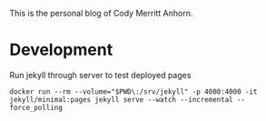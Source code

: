 This is the personal blog of Cody Merritt Anhorn.

# Development  

Run jekyll through server to test deployed pages
~~~
docker run --rm --volume="$PWD\:/srv/jekyll" -p 4000:4000 -it jekyll/minimal:pages jekyll serve --watch --incremental --force_polling
~~~
